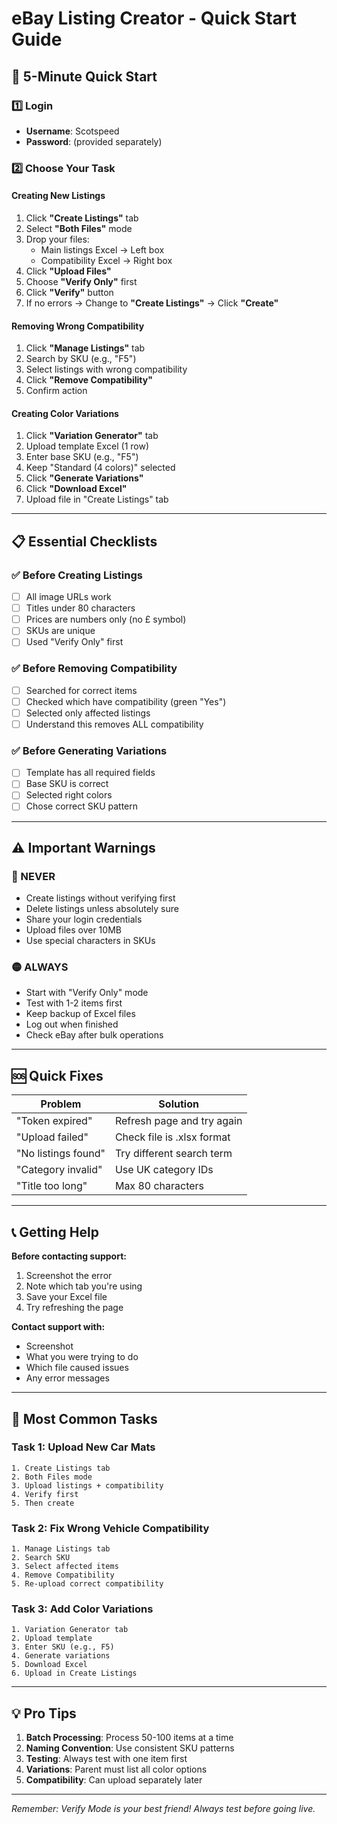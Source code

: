 # eBay Listing Creator - Quick Start Guide

## 🚀 5-Minute Quick Start

### 1️⃣ Login
- **Username**: Scotspeed
- **Password**: (provided separately)

### 2️⃣ Choose Your Task

#### Creating New Listings
1. Click **"Create Listings"** tab
2. Select **"Both Files"** mode
3. Drop your files:
   - Main listings Excel → Left box
   - Compatibility Excel → Right box
4. Click **"Upload Files"**
5. Choose **"Verify Only"** first
6. Click **"Verify"** button
7. If no errors → Change to **"Create Listings"** → Click **"Create"**

#### Removing Wrong Compatibility
1. Click **"Manage Listings"** tab
2. Search by SKU (e.g., "F5")
3. Select listings with wrong compatibility
4. Click **"Remove Compatibility"**
5. Confirm action

#### Creating Color Variations
1. Click **"Variation Generator"** tab
2. Upload template Excel (1 row)
3. Enter base SKU (e.g., "F5")
4. Keep "Standard (4 colors)" selected
5. Click **"Generate Variations"**
6. Click **"Download Excel"**
7. Upload file in "Create Listings" tab

---

## 📋 Essential Checklists

### ✅ Before Creating Listings
- [ ] All image URLs work
- [ ] Titles under 80 characters
- [ ] Prices are numbers only (no £ symbol)
- [ ] SKUs are unique
- [ ] Used "Verify Only" first

### ✅ Before Removing Compatibility
- [ ] Searched for correct items
- [ ] Checked which have compatibility (green "Yes")
- [ ] Selected only affected listings
- [ ] Understand this removes ALL compatibility

### ✅ Before Generating Variations
- [ ] Template has all required fields
- [ ] Base SKU is correct
- [ ] Selected right colors
- [ ] Chose correct SKU pattern

---

## ⚠️ Important Warnings

### 🔴 NEVER
- Create listings without verifying first
- Delete listings unless absolutely sure
- Share your login credentials
- Upload files over 10MB
- Use special characters in SKUs

### 🟡 ALWAYS
- Start with "Verify Only" mode
- Test with 1-2 items first
- Keep backup of Excel files
- Log out when finished
- Check eBay after bulk operations

---

## 🆘 Quick Fixes

| Problem | Solution |
|---------|----------|
| "Token expired" | Refresh page and try again |
| "Upload failed" | Check file is .xlsx format |
| "No listings found" | Try different search term |
| "Category invalid" | Use UK category IDs |
| "Title too long" | Max 80 characters |

---

## 📞 Getting Help

**Before contacting support:**
1. Screenshot the error
2. Note which tab you're using
3. Save your Excel file
4. Try refreshing the page

**Contact support with:**
- Screenshot
- What you were trying to do
- Which file caused issues
- Any error messages

---

## 🎯 Most Common Tasks

### Task 1: Upload New Car Mats
```
1. Create Listings tab
2. Both Files mode
3. Upload listings + compatibility
4. Verify first
5. Then create
```

### Task 2: Fix Wrong Vehicle Compatibility
```
1. Manage Listings tab
2. Search SKU
3. Select affected items
4. Remove Compatibility
5. Re-upload correct compatibility
```

### Task 3: Add Color Variations
```
1. Variation Generator tab
2. Upload template
3. Enter SKU (e.g., F5)
4. Generate variations
5. Download Excel
6. Upload in Create Listings
```

---

## 💡 Pro Tips

1. **Batch Processing**: Process 50-100 items at a time
2. **Naming Convention**: Use consistent SKU patterns
3. **Testing**: Always test with one item first
4. **Variations**: Parent must list all color options
5. **Compatibility**: Can upload separately later

---

*Remember: Verify Mode is your best friend! Always test before going live.*